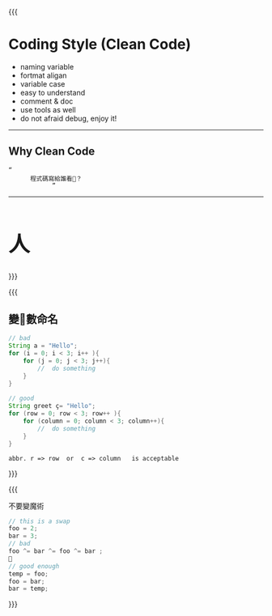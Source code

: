 {{{   
  
# Coding Style  (Clean Code)

- naming variable
- fortmat aligan
- variable case
- easy to understand
- comment & doc 
- use tools as well
- do not afraid debug, enjoy it!

---     
##   Why Clean Code 
	“
	      程式碼寫給誰看？ 
	   			” 

---   

<div style="font-size:1.5em;">
    <h1>人</h1>
</div>	

}}}  

{{{  

##  變數命名    
  
```java  
// bad  
String a = "Hello";  
for (i = 0; i < 3; i++ ){  
	for (j = 0; j < 3; j++){  
		//	do something  
	}  
}    
  
// good  
String greet ç= "Hello";    
for (row = 0; row < 3; row++ ){  
	for (column = 0; column < 3; column++){  
		//	do something  
	}  
}     
```  
	abbr. r => row	or  c => column   is acceptable     
	

}}}  
  
{{{    



不要變魔術

```js
// this is a swap
foo = 2;
bar = 3;
// bad
foo ^= bar ^= foo ^= bar ;  

// good enough
temp = foo;
foo = bar;
bar = temp; 

```


}}}